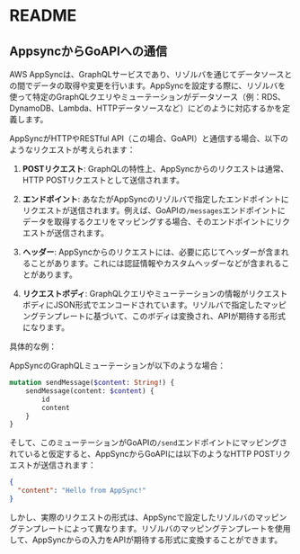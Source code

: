 # README
## AppsyncからGoAPIへの通信
AWS AppSyncは、GraphQLサービスであり、リゾルバを通じてデータソースとの間でデータの取得や変更を行います。AppSyncを設定する際に、リゾルバを使って特定のGraphQLクエリやミューテーションがデータソース（例：RDS、DynamoDB、Lambda、HTTPデータソースなど）にどのように対応するかを定義します。

AppSyncがHTTPやRESTful API（この場合、GoAPI）と通信する場合、以下のようなリクエストが考えられます：

1. **POSTリクエスト**: GraphQLの特性上、AppSyncからのリクエストは通常、HTTP POSTリクエストとして送信されます。

2. **エンドポイント**: あなたがAppSyncのリゾルバで指定したエンドポイントにリクエストが送信されます。例えば、GoAPIの`/messages`エンドポイントにデータを取得するクエリをマッピングする場合、そのエンドポイントにリクエストが送信されます。

3. **ヘッダー**: AppSyncからのリクエストには、必要に応じてヘッダーが含まれることがあります。これには認証情報やカスタムヘッダーなどが含まれることがあります。

4. **リクエストボディ**: GraphQLクエリやミューテーションの情報がリクエストボディにJSON形式でエンコードされています。リゾルバで指定したマッピングテンプレートに基づいて、このボディは変換され、APIが期待する形式になります。

具体的な例：

AppSyncのGraphQLミューテーションが以下のような場合：

```graphql
mutation sendMessage($content: String!) {
    sendMessage(content: $content) {
        id
        content
    }
}
```

そして、このミューテーションがGoAPIの`/send`エンドポイントにマッピングされていると仮定すると、AppSyncからGoAPIには以下のようなHTTP POSTリクエストが送信されます：

```json
{
  "content": "Hello from AppSync!"
}
```

しかし、実際のリクエストの形式は、AppSyncで設定したリゾルバのマッピングテンプレートによって異なります。リゾルバのマッピングテンプレートを使用して、AppSyncからの入力をAPIが期待する形式に変換することができます。